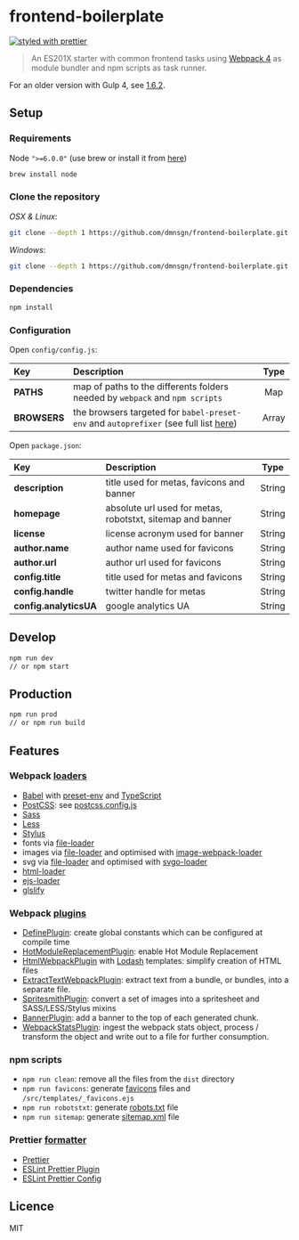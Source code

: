 # frontend-boilerplate

[![styled with prettier](https://img.shields.io/badge/styled_with-prettier-ff69b4.svg)](https://github.com/prettier/prettier)

> An ES201X starter with common frontend tasks using [Webpack 4](https://webpack.js.org/) as module bundler and npm scripts as task runner.

For an older version with Gulp 4, see [1.6.2](https://github.com/dmnsgn/frontend-boilerplate/releases/tag/1.6.2).

## Setup

### Requirements

Node `">=6.0.0"` (use brew or install it from [here](http://nodejs.org/download/))

```bash
brew install node
```

### Clone the repository

_OSX & Linux_:

```bash
git clone --depth 1 https://github.com/dmnsgn/frontend-boilerplate.git && cd frontend-boilerplate && rm -rf .git && git init
```

_Windows_:

```bash
git clone --depth 1 https://github.com/dmnsgn/frontend-boilerplate.git && cd frontend-boilerplate && rd /s /q .git && git init
```

### Dependencies

```bash
npm install
```

### Configuration

Open `config/config.js`:

| Key          | Description                                                                                                                | Type  |
| :----------- | :------------------------------------------------------------------------------------------------------------------------- | :---: |
| **PATHS**    | map of paths to the differents folders needed by `webpack` and `npm scripts`                                               |  Map  |
| **BROWSERS** | the browsers targeted for `babel-preset-env` and `autoprefixer` (see full list [here](https://github.com/ai/browserslist)) | Array |

Open `package.json`:

| Key                    | Description                                                |  Type  |
| :--------------------- | :--------------------------------------------------------- | :----: |
| **description**        | title used for metas, favicons and banner                  | String |
| **homepage**           | absolute url used for metas, robotstxt, sitemap and banner | String |
| **license**            | license acronym used for banner                            | String |
| **author.name**        | author name used for favicons                              | String |
| **author.url**         | author url used for favicons                               | String |
| **config.title**       | title used for metas and favicons                          | String |
| **config.handle**      | twitter handle for metas                                   | String |
| **config.analyticsUA** | google analytics UA                                        | String |

## Develop

```bash
npm run dev
// or npm start
```

## Production

```bash
npm run prod
// or npm run build
```

## Features

### Webpack [loaders](https://webpack.js.org/loaders/)

* [Babel](https://babeljs.io/) with [preset-env](https://github.com/babel/babel/tree/master/packages/babel-preset-env) and [TypeScript](https://github.com/babel/babel/tree/master/packages/babel-preset-typescript)
* [PostCSS](https://github.com/postcss/postcss): see [postcss.config.js](./config/postcss.config.js)
* [Sass](http://sass-lang.com/)
* [Less](http://lesscss.org/)
* [Stylus](http://stylus-lang.com/)
* fonts via [file-loader](https://github.com/webpack-contrib/file-loader)
* images via [file-loader](https://github.com/webpack-contrib/file-loader) and optimised with [image-webpack-loader](https://github.com/tcoopman/image-webpack-loader)
* svg via [file-loader](https://github.com/webpack-contrib/file-loader) and optimised with [svgo-loader](https://github.com/rpominov/svgo-loader)
* [html-loader](https://github.com/webpack-contrib/html-loader)
* [ejs-loader](https://github.com/okonet/ejs-loader)
* [glslify](https://github.com/stackgl/glslify)

### Webpack [plugins](https://webpack.js.org/plugins/)

* [DefinePlugin](https://webpack.js.org/plugins/define-plugin/): create global constants which can be configured at compile time
* [HotModuleReplacementPlugin](https://webpack.js.org/plugins/hot-module-replacement-plugin/): enable Hot Module Replacement
* [HtmlWebpackPlugin](https://webpack.js.org/plugins/html-webpack-plugin/) with [Lodash](https://lodash.com/docs/4.17.5#template) templates: simplify creation of HTML files
* [ExtractTextWebpackPlugin](https://webpack.js.org/plugins/extract-text-webpack-plugin/): extract text from a bundle, or bundles, into a separate file.
* [SpritesmithPlugin](https://github.com/mixtur/webpack-spritesmith): convert a set of images into a spritesheet and SASS/LESS/Stylus mixins
* [BannerPlugin](https://webpack.js.org/plugins/banner-plugin/): add a banner to the top of each generated chunk.
  <!-- * [NpmInstallWebpackPlugin](https://webpack.js.org/plugins/npm-install-webpack-plugin/): speed up development by automatically installing & saving dependencies with Webpack. -->
* [WebpackStatsPlugin](https://github.com/FormidableLabs/webpack-stats-plugin): ingest the webpack stats object, process / transform the object and write out to a file for further consumption.

### npm scripts

* `npm run clean`: remove all the files from the `dist` directory
* `npm run favicons`: generate [favicons](https://github.com/evilebottnawi/favicons) files and `/src/templates/_favicons.ejs`
* `npm run robotstxt`: generate [robots.txt](https://github.com/itgalaxy/generate-robotstxt) file
* `npm run sitemap`: generate [sitemap.xml](https://github.com/ekalinin/sitemap.js) file

### Prettier [formatter](https://github.com/prettier/prettier)

* [Prettier](https://github.com/prettier/prettier)
* [ESLint Prettier Plugin](https://github.com/prettier/eslint-plugin-prettier)
* [ESLint Prettier Config](https://github.com/prettier/eslint-config-prettier)

## Licence

MIT
